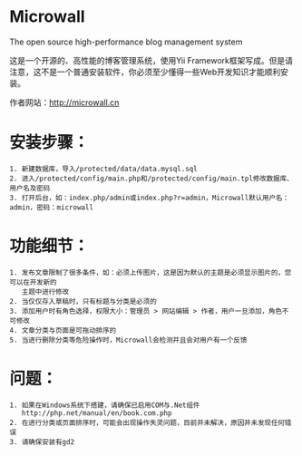 Microwall
=========

The open source high-performance blog management system

这是一个开源的、高性能的博客管理系统，使用Yii Framework框架写成。但是请注意，这不是一个普通安装软件，你必须至少懂得一些Web开发知识才能顺利安装。

作者网站：http://microwall.cn

安装步骤：
=========
    1. 新建数据库，导入/protected/data/data.mysql.sql
    2. 进入/protected/config/main.php和/protected/config/main.tpl修改数据库、用户名及密码
    3. 打开后台，如：index.php/admin或index.php?r=admin，Microwall默认用户名：admin，密码：microwall

功能细节：
=========
    1. 发布文章限制了很多条件，如：必须上传图片，这是因为默认的主题是必须显示图片的，您可以在开发新的
       主题中进行修改
    2. 当仅仅存入草稿时，只有标题与分类是必须的
    3. 添加用户时有角色选择，权限大小：管理员 > 网站编辑 > 作者，用户一旦添加，角色不可修改
    4. 文章分类与页面是可拖动排序的
    5. 当进行删除分类等危险操作时，Microwall会检测并且会对用户有一个反馈
    
问题：
=========
    1. 如果在Windows系统下搭建，请确保已启用COM与.Net组件
       http://php.net/manual/en/book.com.php
    2. 在进行分类或页面排序时，可能会出现操作失灵问题，目前并未解决，原因并未发现任何错误
    3. 请确保安装有gd2

